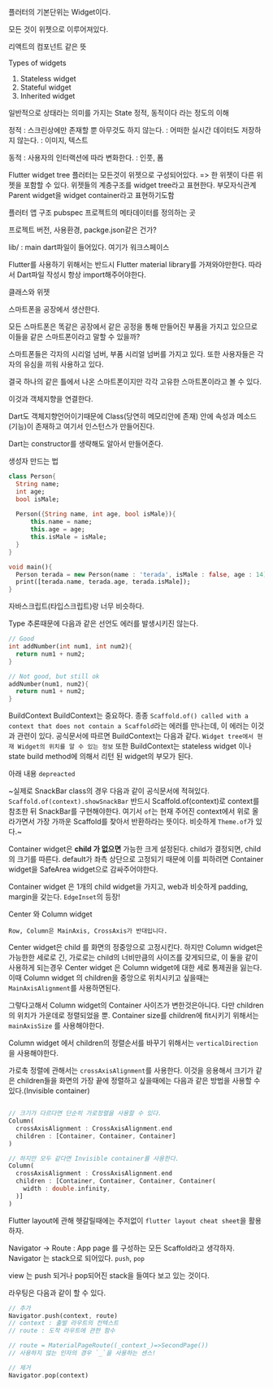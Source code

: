 플러터의 기본단위는 Widget이다.

모든 것이 위젯으로 이루어져있다.

리액트의 컴포넌트 같은 뜻

Types of widgets
1. Stateless widget
2. Stateful widget
3. Inherited widget

일반적으로 상태라는 의미를 가지는 State
정적, 동적이다 라는 정도의 이해

정적 : 스크린상에만 존재할 뿐 아무것도 하지 않는다.
: 어떠한 실시간 데이터도 저장하지 않는다.
: 이미지, 텍스트

동적 : 사용자의 인터랙션에 따라 변화한다.
: 인풋, 폼

Flutter widget tree
플러터는 모든것이 위젯으로 구성되어있다. => 한 위젯이 다른 위젯을 포함할 수 있다.
위젯들의 계층구조를 widget tree라고 표현한다.
부모자식관계
Parent widget을 widget container라고 표현하기도함

플러터 앱 구조
pubspec 프로젝트의 메타데이터를 정의하는 곳

프로젝트 버전, 사용환경, packge.json같은 건가?

lib/ : main dart파일이 들어있다. 여기가 워크스페이스

Flutter를 사용하기 위해서는 반드시 Flutter material library를 가져와야만한다. 따라서 Dart파일 작성시 항상 import해주어야한다.

클래스와 위젯

스마트폰을 공장에서 생산한다. 

모든 스마트폰은 똑같은 공장에서 같은 공정을 통해 만들어진 부품을 가지고 있으므로 이들을 같은 스마트폰이라고 말할 수 있을까? 

스마트폰들은 각자의 시리얼 넘버, 부품 시리얼 넘버를 가지고 있다. 또한 사용자들은 각자의 유심을 끼워 사용하고 있다.

결국 하나의 같은 틀에서 나온 스마트폰이지만 각각 고유한 스마트폰이라고 볼 수 있다.

이것과 객체지향을 연결한다.

Dart도 객체지향언어이기때문에 Class(당연히 메모리안에 존재) 안에 속성과 메소드(기능)이 존재하고 여기서 인스턴스가 만들어진다.

Dart는 constructor를 생략해도 알아서 만들어준다.

생성자 만드는 법

```dart
class Person{
  String name;
  int age;
  bool isMale;
  
  Person({String name, int age, bool isMale}){
      this.name = name;
      this.age = age;
      this.isMale = isMale;
  }
}

void main(){
  Person terada = new Person(name : 'terada', isMale : false, age : 14);
  print([terada.name, terada.age, terada.isMale]);  
}

```
자바스크립트(타입스크립트)랑 너무 비슷하다.

Type 추론때문에 다음과 같은 선언도 에러를 발생시키진 않는다.
```dart
// Good
int addNumber(int num1, int num2){
  return num1 + num2;
}

// Not good, but still ok
addNumber(num1, num2){
  return num1 + num2;
}
```

BuildContext
BuildContext는 중요하다.
종종 `Scaffold.of() called with a context that does not contain a Scaffold`라는 에러를 만나는데, 이 에러는 이것과 관련이 있다.
공식문서에 따르면 BuildContext는 다음과 같다.
`Widget tree에서 현재 Widget의 위치를 알 수 있는 정보`
또한 BuildContext는 stateless widget 이나 state build method에 의해서 리턴 된 widget의 부모가 된다.


아래 내용 `depreacted`

~실제로 SnackBar class의 경우 다음과 같이 공식문서에 적혀있다.
`Scaffold.of(context).showSnackBar`
반드시 Scaffold.of(context)로 context를 참조한 뒤 SnackBar를 구현해야한다.
여기서 `of`는 현재 주어진 context에서 위로 올라가면서 가장 가까운 Scaffold를 찾아서 반환하라는 뜻이다. 비슷하게 `Theme.of`가 있다.~

Container widget은 **child 가 없으면** 가능한 크게 설정된다. child가 결정되면, child의 크기를 따른다. default가 좌측 상단으로 고정되기 때문에 이를 피하려면 Container widget을 SafeArea widget으로 감싸주어야한다.

Container widget 은 1개의 child widget을 가지고, web과 비슷하게 padding, margin을 갖는다. `EdgeInset`의 등장!

Center 와 Column widget

```
Row, Column은 MainAxis, CrossAxis가 반대입니다.
```

Center widget은 child 를 화면의 정중앙으로 고정시킨다. 하지만 Column widget은 가능한한 세로로 긴, 가로로는 child의 너비만큼의 사이즈를 갖게되므로, 이 둘을 같이 사용하게 되는경우 Center widget 은 Column widget에 대한 세로 통제권을 잃는다.
이때 Column widget 의 children을 중앙으로 위치시키고 싶을때는 `MainAxisAlignment`를 사용하면된다.

그렇다고해서 Column widget의 Container 사이즈가 변한것은아니다. 다만 children의 위치가 가운데로 정렬되었을 뿐. Container size를 children에 fit시키기 위해서는 `mainAxisSize` 를 사용해야한다.

Column widget 에서 children의 정렬순서를 바꾸기 위해서는 `verticalDirection`을 사용해야한다.

가로축 정렬에 관해서는 `crossAxisAlignment`를 사용한다. 이것을 응용해서 크기가 같은 children들을 화면의 가장 끝에 정렬하고 싶을때에는 다음과 같은 방법을 사용할 수 있다.(Invisible container)

```dart

// 크기가 다르다면 단순히 가로정렬을 사용할 수 있다.
Column(
  crossAxisAlignment : CrossAxisAlignment.end
  children : [Container, Container, Container]
)

// 하지만 모두 같다면 Invisible container를 사용한다.
Column(
  crossAxisAlignment : CrossAxisAlignment.end
  children : [Container, Container, Container, Container(
    width : double.infinity,
  )]
)

```

Flutter layout에 관해 헷갈릴때에는 주저없이 `flutter layout cheat sheet`을 활용하자.

Navigator -> Route : App page 를 구성하는 모든 Scaffold라고 생각하자.
Navigator 는 stack으로 되어있다. `push`, `pop`

view 는 push 되거나 pop되어진 stack을 들여다 보고 있는 것이다. 

라우팅은 다음과 같이 할 수 있다.


```dart
// 추가
Navigator.push(context, route)
// context : 출발 라우트의 컨텍스트
// route : 도착 라우트에 관한 함수

// route = MaterialPageRoute((_context_)=>SecondPage())
// 사용하지 않는 인자의 경우 `_`을 사용하는 센스!

// 제거
Navigator.pop(context)

```



